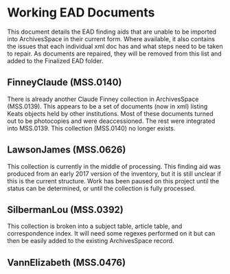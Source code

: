 # Working EAD Documents
This document details the EAD finding aids that are unable to be imported into ArchivesSpace in their current form. Where available, it also contains the issues that each individual xml doc has and what steps need to be taken to repair. As documents are repaired, they will be removed from this list and added to the Finalized EAD folder.

## FinneyClaude (MSS.0140)
There is already another Claude Finney collection in ArchivesSpace (MSS.0139). This appears to be a set of documents (now in xml) listing Keats objects held by other institutions. Most of these documents turned out to be photocopies and were deaccessioned. The rest were integrated into MSS.0139. This collection (MSS.0140) no longer exists.

## LawsonJames (MSS.0626)
This collection is currently in the middle of processing. This finding aid was produced from an early 2017 version of the inventory, but it is still unclear if this is the current structure. Work has been paused on this project until the status can be determined, or until the collection is fully processed.

## SilbermanLou (MSS.0392)
This collection is broken into a subject table, article table, and correspondence index. It will need some regexes performed on it but can then be easily added to the existing ArchivesSpace record.

## VannElizabeth (MSS.0476)

